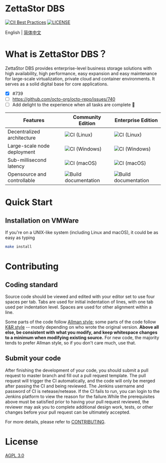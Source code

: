 # ZettaStor DBS

[![CII Best Practices](https://bestpractices.coreinfrastructure.org/projects/1486/badge)](https://bestpractices.coreinfrastructure.org/projects/1486)
[![LICENSE](https://img.shields.io/badge/licence-AGPL--3-blue.png)](https://github.com/lanewu/dbs/blob/master/LICENSE)

English | [简体中文](README-CN.md)

# What is ZettaStor DBS？

ZettaStor DBS provides enterprise-level business storage solutions with high availability, high performance, easy expansion and easy maintenance for large-scale virtualization, private cloud and container environments. It serves as a solid digital base for core applications.

- [x] #739
- [ ] https://github.com/octo-org/octo-repo/issues/740
- [ ] Add delight to the experience when all tasks are complete :tada:

| Features | Community Edition  | Enterprise Edition | 
| ------------- | ------------- |  ------------- | 
| Decentralized architecture | ![CI (Linux)](https://github.com/mamedev/mame/workflows/CI%20(Linux)/badge.svg) | ![CI (Linux)](https://github.com/mamedev/mame/workflows/CI%20(Linux)/badge.svg) |
| Large-scale node deployment | ![CI (Windows)](https://github.com/mamedev/mame/workflows/CI%20(Windows)/badge.svg) | ![CI (Windows)](https://github.com/mamedev/mame/workflows/CI%20(Windows)/badge.svg) |
| Sub-millisecond latency | ![CI (macOS)](https://github.com/mamedev/mame/workflows/CI%20(macOS)/badge.svg) | ![CI (macOS)](https://github.com/mamedev/mame/workflows/CI%20(macOS)/badge.svg) |
| Opensource and controllable | ![Build documentation](https://github.com/mamedev/mame/workflows/Build%20documentation/badge.svg) | ![Build documentation](https://github.com/mamedev/mame/workflows/Build%20documentation/badge.svg) |

# Quick Start

## Installation on VMWare

If you're on a UNIX-like system (including Linux and macOS), it could be as easy as typing

```bash
make install
```

# Contributing

## Coding standard
Source code should be viewed and edited with your editor set to use four spaces per tab. Tabs are used for initial indentation of lines, with one tab used per indentation level. Spaces are used for other alignment within a line.

Some parts of the code follow [Allman style](https://en.wikipedia.org/wiki/Indent_style#Allman_style); some parts of the code follow [K&R style](https://en.wikipedia.org/wiki/Indent_style#K.26R_style) -- mostly depending on who wrote the original version. **Above all else, be consistent with what you modify, and keep whitespace changes to a minimum when modifying existing source.** For new code, the majority tends to prefer Allman style, so if you don't care much, use that.

## Submit your code
After finishing the development of your code, you should submit a pull request to master branch and fill out a pull request template. The pull request will trigger the CI automatically, and the code will only be merged after passing the CI and being reviewed. The Jenkins username and password of CI is netease/netease. If the CI fails to run, you can login to the Jenkins platform to view the reason for the failure.While the prerequisites above must be satisfied prior to having your pull request reviewed, the reviewer may ask you to complete additional design work, tests, or other changes before your pull request can be ultimately accepted.

For more details, please refer to [CONTRIBUTING](CONTRIBUTING.md).

# License
[AGPL 3.0](LICENSE)
